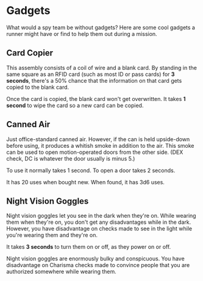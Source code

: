 # Gadgets

What would a spy team be without gadgets? Here are some cool gadgets a runner might have or find to help them out during a mission.

## Card Copier

This assembly consists of a coil of wire and a blank card. By standing in the same square as an RFID card (such as most ID or pass cards) for **3 seconds**, there's a 50% chance that the information on that card gets copied to the blank card.

Once the card is copied, the blank card won't get overwritten. It takes **1 second** to wipe the card so a new card can be copied.

## Canned Air

Just office-standard canned air. However, if the can is held upside-down before using, it produces a whitish smoke in addition to the air. This smoke can be used to open motion-operated doors from the other side. (DEX check, DC is whatever the door usually is minus 5.)

To use it normally takes 1 second. To open a door takes 2 seconds.

It has 20 uses when bought new. When found, it has 3d6 uses.

## Night Vision Goggles

Night vision goggles let you see in the dark when they're on. While wearing them when they're on, you don't get any disadvantages while in the dark. However, you have disadvantage on checks made to see in the light while you're wearing them and they're on.

It takes **3 seconds** to turn them on or off, as they power on or off.

Night vision goggles are enormously bulky and conspicuous. You have disadvantage on Charisma checks made to convince people that you are authorized somewhere while wearing them.